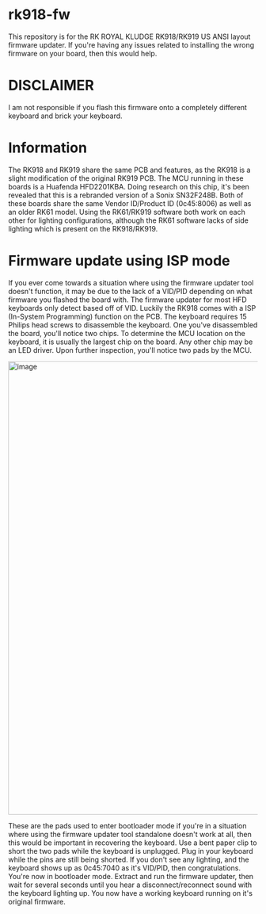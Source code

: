 # rk918-fw
This repository is for the RK ROYAL KLUDGE RK918/RK919 US ANSI layout firmware updater. If you're having any issues related to installing the wrong firmware on your board, then this would help.

# DISCLAIMER
I am not responsible if you flash this firmware onto a completely different keyboard and brick your keyboard.

# Information
The RK918 and RK919 share the same PCB and features, as the RK918 is a slight modification of the original RK919 PCB. The MCU running in these boards is a Huafenda HFD2201KBA. Doing research on this chip, it's been revealed that this is a rebranded version of a Sonix SN32F248B. Both of these boards share the same Vendor ID/Product ID (0c45:8006) as well as an older RK61 model. Using the RK61/RK919 software both work on each other for lighting configurations, although the RK61 software lacks of side lighting which is present on the RK918/RK919.

# Firmware update using ISP mode
If you ever come towards a situation where using the firmware updater tool doesn't function, it may be due to the lack of a VID/PID depending on what firmware you flashed the board with. The firmware updater for most HFD keyboards only detect based off of VID. Luckily the RK918 comes with a ISP (In-System Programming) function on the PCB. The keyboard requires 15 Philips head screws to disassemble the keyboard. One you've disassembled the board, you'll notice two chips. To determine the MCU location on the keyboard, it is usually the largest chip on the board. Any other chip may be an LED driver. Upon further inspection, you'll notice two pads by the MCU. 

<img width="678" height="915" alt="image" src="https://github.com/user-attachments/assets/19c3e355-4af0-4e87-a40b-88c3eb6daf6a" />

These are the pads used to enter bootloader mode if you're in a situation where using the firmware updater tool standalone doesn't work at all, then this would be important in recovering the keyboard.
Use a bent paper clip to short the two pads while the keyboard is unplugged. Plug in your keyboard while the pins are still being shorted. If you don't see any lighting, and the keyboard shows up as 0c45:7040 as it's VID/PID, then congratulations. You're now in bootloader mode. Extract and run the firmware updater, then wait for several seconds until you hear a disconnect/reconnect sound with the keyboard lighting up. You now have a working keyboard running on it's original firmware.
